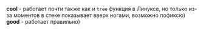 **cool** - работает почти также как и `tree` функция в Линуксе, но только из-за моментов в стеке показывает вверх ногами, возможно пофиксю)\
**good** - работает правильно)
 
